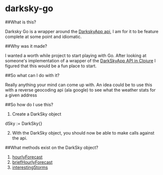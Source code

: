 darksky-go
==========

##What is this?

Darksky Go is a wrapper around the [DarkskyApp api](https://developer.darkskyapp.com/), I am for it to be
feature complete at some point and idiomatic.

##Why was it made?

I wanted a worth while project to start playing with Go. After looking
at someone's implementation of a wrapper of the [DarkSkyApp API in
Clojure](https://github.com/jdhollis/darksky-clojure
) I figured that this would be a fun place to start.

##So what can I do with it?

Really anything your mind can come up with. An idea could be to use this
with a reverse geocoding api (ala google) to see what the weather stats
for a given address

##So how do I use this?

1. Create a DarkSky object

dSky := DarkSky{<API key>}

2. With the DarkSky object, you should now be able to make calls against
   the api.

##What methods exist on the DarkSky object?

1. [hourlyForecast](https://developer.darkskyapp.com/docs/forecast) 
2. [briefHourlyForecast](https://developer.darkskyapp.com/docs/forecast)
3. [interestingStorms](https://developer.darkskyapp.com/docs/interesting)

